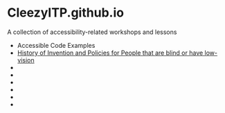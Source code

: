 # CleezyITP.github.io

A collection of accessibility-related workshops and lessons

<ul>
<li href="https://cleezyitp.github.io/AccessibleCodeExamples"><a>Accessible Code Examples</a></li>
<li><a href="https://cleezyitp.github.io/History_of_Blindness_Timeline">History of Invention and Policies for People that are blind or have low-vision</a></li>
<li><a></a></li>
<li><a></a></li>
<li><a></a></li>
<li><a></a></li>
<li><a></a></li>
<li><a></a></li>
</ul>
